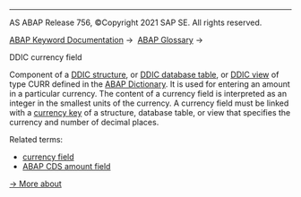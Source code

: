   

* * *

AS ABAP Release 756, ©Copyright 2021 SAP SE. All rights reserved.

[ABAP Keyword Documentation](javascript:call_link\('abenabap.htm'\)) →  [ABAP Glossary](javascript:call_link\('abenabap_glossary.htm'\)) → 

DDIC currency field

Component of a [DDIC structure](javascript:call_link\('abenddic_structure_glosry.htm'\) "Glossary Entry"), or [DDIC database table](javascript:call_link\('abenddic_db_table_glosry.htm'\) "Glossary Entry"), or [DDIC view](javascript:call_link\('abenddic_view_glosry.htm'\) "Glossary Entry") of type CURR defined in the [ABAP Dictionary](javascript:call_link\('abenabap_dictionary_glosry.htm'\) "Glossary Entry"). It is used for entering an amount in a particular currency. The content of a currency field is interpreted as an integer in the smallest units of the currency. A currency field must be linked with a [currency key](javascript:call_link\('abencurrency_key_glosry.htm'\) "Glossary Entry") of a structure, database table, or view that specifies the currency and number of decimal places.

Related terms:

-   [currency field](javascript:call_link\('abencurrency_field_glosry.htm'\) "Glossary Entry")
-   [ABAP CDS amount field](javascript:call_link\('abencds_amount_field_glosry.htm'\) "Glossary Entry")

[→ More about](javascript:call_link\('abenddic_currency_field.htm'\))